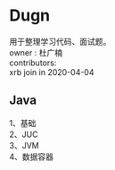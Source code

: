 # Dugn
用于整理学习代码、面试题。 <br>
owner : 杜广楠  <br>
contributors:  <br>
 xrb join in 2020-04-04  <br>


## Java <br>
1、基础 <br>
2、JUC <br>
3、JVM <br>
4、数据容器 <br>
